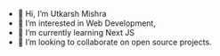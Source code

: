 - 👋 Hi, I’m Utkarsh Mishra
- 👀 I’m interested in Web Development, 
- 🌱 I’m currently learning Next JS
- 💞️ I’m looking to collaborate on open source projects.

<!---
its-utkarshmishra/its-utkarshmishra is a ✨ special ✨ repository because its `README.md` (this file) appears on your GitHub profile.
You can click the Preview link to take a look at your changes.
--->
